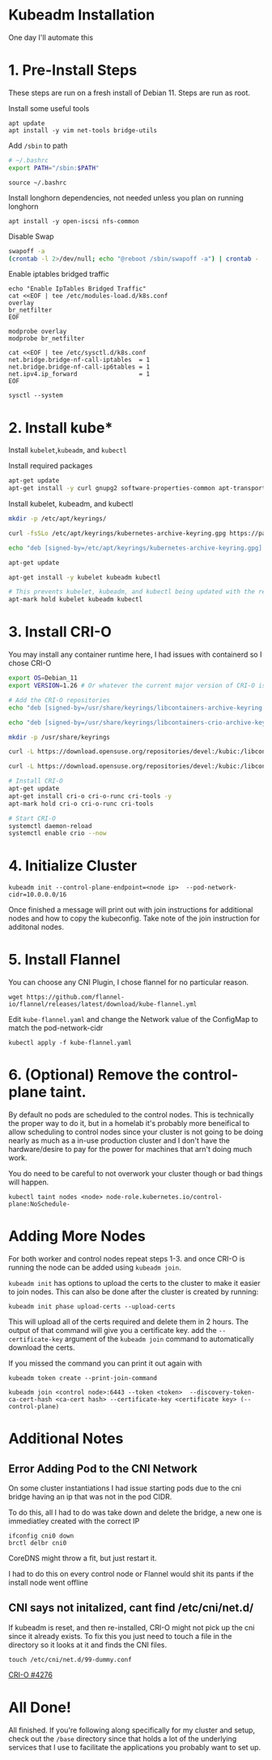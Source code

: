 # Kubeadm Installation

One day I'll automate this

# 1. Pre-Install Steps

These steps are run on a fresh install of Debian 11. Steps are run as root. 

Install some useful tools
```
apt update
apt install -y vim net-tools bridge-utils
```

Add ``/sbin`` to path 
```bash
# ~/.bashrc
export PATH="/sbin:$PATH"
```
 
```
source ~/.bashrc
```

Install longhorn dependencies, not needed unless you plan on running longhorn
```
apt install -y open-iscsi nfs-common
```

Disable Swap
```bash
swapoff -a
(crontab -l 2>/dev/null; echo "@reboot /sbin/swapoff -a") | crontab - || true
```

Enable iptables bridged traffic

```
echo "Enable IpTables Bridged Traffic"
cat <<EOF | tee /etc/modules-load.d/k8s.conf
overlay
br_netfilter
EOF
```

```
modprobe overlay
modprobe br_netfilter
```

```
cat <<EOF | tee /etc/sysctl.d/k8s.conf
net.bridge.bridge-nf-call-iptables  = 1
net.bridge.bridge-nf-call-ip6tables = 1
net.ipv4.ip_forward                 = 1
EOF
```

```
sysctl --system
```

# 2. Install kube*
Install ``kubelet``,``kubeadm``, and ``kubectl``


Install required packages
``` bash
apt-get update
apt-get install -y curl gnupg2 software-properties-common apt-transport-https ca-certificates
```

Install kubelet, kubeadm, and kubectl
``` bash
mkdir -p /etc/apt/keyrings/

curl -fsSLo /etc/apt/keyrings/kubernetes-archive-keyring.gpg https://packages.cloud.google.com/apt/doc/apt-key.gpg

echo "deb [signed-by=/etc/apt/keyrings/kubernetes-archive-keyring.gpg] https://apt.kubernetes.io/ kubernetes-xenial main" | tee /etc/apt/sources.list.d/kubernetes.list

apt-get update

apt-get install -y kubelet kubeadm kubectl

# This prevents kubelet, kubeadm, and kubectl being updated with the rest  of the packages.
apt-mark hold kubelet kubeadm kubectl
```

# 3. Install CRI-O
You may install any container runtime here, I had issues with containerd so I chose CRI-O

```bash
export OS=Debian_11
export VERSION=1.26 # Or whatever the current major version of CRI-O is

# Add the CRI-O repositories
echo "deb [signed-by=/usr/share/keyrings/libcontainers-archive-keyring.gpg] https://download.opensuse.org/repositories/devel:/kubic:/libcontainers:/stable/$OS/ /" > /etc/apt/sources.list.d/devel:kubic:libcontainers:stable.list

echo "deb [signed-by=/usr/share/keyrings/libcontainers-crio-archive-keyring.gpg] https://download.opensuse.org/repositories/devel:/kubic:/libcontainers:/stable:/cri-o:/$VERSION/$OS/ /" > /etc/apt/sources.list.d/devel:kubic:libcontainers:stable:cri-o:$VERSION.list

mkdir -p /usr/share/keyrings

curl -L https://download.opensuse.org/repositories/devel:/kubic:/libcontainers:/stable/$OS/Release.key | gpg --dearmor -o /usr/share/keyrings/libcontainers-archive-keyring.gpg

curl -L https://download.opensuse.org/repositories/devel:/kubic:/libcontainers:/stable:/cri-o:/$VERSION/$OS/Release.key | gpg --dearmor -o /usr/share/keyrings/libcontainers-crio-archive-keyring.gpg

# Install CRI-O
apt-get update
apt-get install cri-o cri-o-runc cri-tools -y
apt-mark hold cri-o cri-o-runc cri-tools

# Start CRI-O
systemctl daemon-reload
systemctl enable crio --now
```

# 4. Initialize Cluster
```
kubeadm init --control-plane-endpoint=<node ip>  --pod-network-cidr=10.0.0.0/16 
```

Once finished a message will print out with join instructions for additional nodes and how to copy the kubeconfig. Take note of the join instruction for additonal nodes.

# 5. Install Flannel
You can choose any CNI Plugin, I chose flannel for no particular reason.

```
wget https://github.com/flannel-io/flannel/releases/latest/download/kube-flannel.yml
```

Edit ``kube-flannel.yaml`` and change the Network value of the ConfigMap to match the pod-network-cidr

```
kubectl apply -f kube-flannel.yaml
```

# 6. (Optional) Remove the control-plane taint. 
By default no pods are scheduled to the control nodes. This is technically the proper way to do it, but in a homelab it's probably more beneifical to allow scheduling to control nodes since your cluster is not going to be doing nearly as much as a in-use production cluster and I don't have the hardware/desire to pay for the power for machines that arn't doing much work. 

You do need to be careful to not overwork your cluster though or bad things will happen.

``kubectl taint nodes <node> node-role.kubernetes.io/control-plane:NoSchedule-``


# Adding More Nodes
For both worker and control nodes repeat steps 1-3. and once CRI-O is running the node can be added using ``kubeadm join``. 

``kubeadm init`` has options to upload the certs to the cluster to make it easier to join nodes. This can also be done after the cluster is created by running:

```
kubeadm init phase upload-certs --upload-certs
```

This will upload all of the certs required and delete them in 2 hours. The output of that command will give you a certificate key. add the ``--certificate-key`` argument of the ``kubeadm join`` command to automatically download the certs.


If you missed the command you can print it out again with 
```
kubeadm token create --print-join-command
```

```
kubeadm join <control node>:6443 --token <token>  --discovery-token-ca-cert-hash <ca-cert hash> --certificate-key <certificate key> (--control-plane)
```



# Additional Notes

## Error Adding Pod to the CNI Network

On some cluster instantiations I had issue starting pods due to the cni bridge having an ip that was not in the pod CIDR. 

To do this, all I had to do was take down and delete the bridge, a new one is immediatley created with the correct IP

```
ifconfig cni0 down
brctl delbr cni0
```

CoreDNS might throw a fit, but just restart it. 

I had to do this on every control node or Flannel would shit its pants if the install node went offline

## CNI says not initalized, cant find /etc/cni/net.d/

If kubeadm is reset, and then re-installed, CRI-O might not pick up the cni since it already exists. To fix this you just need to touch a file in the directory so it looks at it and finds the CNI files. 

```
touch /etc/cni/net.d/99-dummy.conf
```
[CRI-O #4276](https://github.com/cri-o/cri-o/issues/4276)

# All Done!

All finished. If you're following along specifically for my cluster and setup, check out the ``/base`` directory since that holds a lot of the underlying services that I use to facilitate the applications you probably want to set up. 